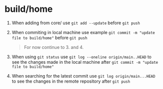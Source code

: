 # build/home

1. When adding from core/ use `git add --update` before `git push`

2. When commiting in local machine use example `git commit -m "update file to build/home"` before `git push`

    >For now continue to 3. and 4.  

3. When using `git status` use `git log --oneline origin/main..HEAD` to see the changes made in the local machine after `git commit -m "update file to build/home"`

4. When searching for the latest commit use `git log origin/main...HEAD` to see the changes in the remote repository after `git push`